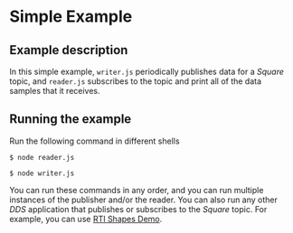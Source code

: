 # Simple Example

## Example description
In this simple example, `writer.js` periodically publishes data for a *Square*
topic, and `reader.js` subscribes to the topic and print all of the data samples
that it receives.

## Running the example
Run the following command in different shells

  `$ node reader.js`

  `$ node writer.js`

You can run these commands in any order, and you can run multiple instances of
the publisher and/or the reader.
You can also run any other *DDS* application that publishes or subscribes to the
*Square* topic. For example, you can use
[RTI Shapes Demo](https://www.rti.com/free-trial/shapes-demo).